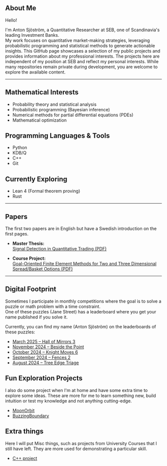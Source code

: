 ## About Me

Hello!

I'm Anton Sjöström, a Quantitative Researcher at SEB, one of Scandinavia's leading Investment Banks.  
My work focuses on quantitative market-making strategies, leveraging probabilistic programming and statistical methods to generate actionable insights. This GitHub page showcases a selection of my public projects and provides information about my professional interests. The projects here are independent of my position at SEB and reflect my personal interests. While many repositories remain private during development, you are welcome to explore the available content.

---

## Mathematical Interests

- Probability theory and statistical analysis
- Probabilistic programming (Bayesian inference)
- Numerical methods for partial differential equations (PDEs)
- Mathematical optimization

## Programming Languages & Tools

- Python
- KDB/Q
- C++
- Git

## Currently Exploring

- Lean 4 (Formal theorem proving)
- Rust

---

## Papers
The first two papers are in English but have a Swedish introduction on the first pages.
- **Master Thesis:**  
    [Signal Detection in Quantitative Trading (PDF)](Papers/Signal%20detection%20of%20FX%20Fixing%20events.pdf)

- **Course Project:**  
    [Goal-Oriented Finite Element Methods for Two and Three Dimensional Spread/Basket Options (PDF)](Papers/Goal-Oriented%20Adaptive%20FEM%20for%20Option%20Pricing%20with%20Duality-Based%20A%20Posteriori%20Estimates.pdf)

---

## Digital Footprint

Sometimes I participate in monthly competitions where the goal is to solve a puzzle or math problem with a time constraint.  
One of these puzzles (Jane Street) has a leaderboard where you get your name published if you solve it.

Currently, you can find my name (Anton Sjöström) on the leaderboards of these puzzles:

- [March 2025 – Hall of Mirrors 3](https://www.janestreet.com/puzzles/hall-of-mirrors-3-solution/)
- [November 2024 – Beside the Point](https://www.janestreet.com/puzzles/beside-the-point-solution/)
- [October 2024 – Knight Moves 6](https://www.janestreet.com/puzzles/knight-moves-6-solution/)
- [September 2024 – Fences 2](https://www.janestreet.com/puzzles/fences-2-solution/)
- [August 2024 – Tree Edge Triage](https://www.janestreet.com/puzzles/tree-edge-triage-solution/)

## Fun Exploration Projects
I also do some project when I'm at home and have some extra time to explore some ideas.
These are more for me to learn something new, build intuition or test my knowledge and not anything cutting-edge.
- [MoonOrbit](https://github.com/antonsjostrom/MoonOrbit)
- [BuzzingBoundary](https://github.com/antonsjostrom/BuzzingBoundary)

## Extra things
Here I will put Misc things, such as projects from University Courses that I still have left.
They are more used for demonstrating a particular skill.
- [C++ project](https://github.com/antonsjostrom/High-Perfomance-Computing-Project)
